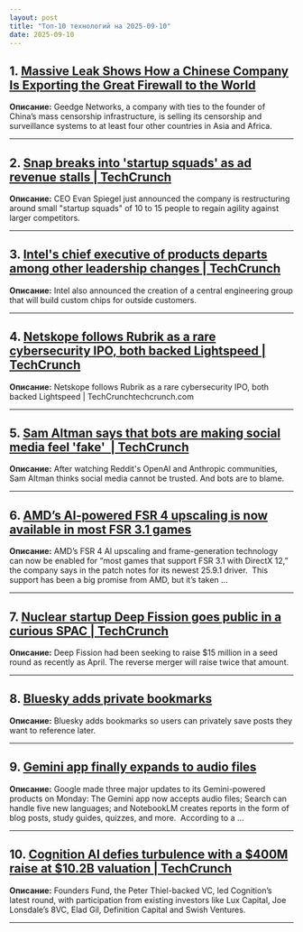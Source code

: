 ```yaml
---
layout: post
title: "Топ-10 технологий на 2025-09-10"
date: 2025-09-10
---
```


## 1. [Massive Leak Shows How a Chinese Company Is Exporting the Great Firewall to the World](https://www.wired.com/story/geedge-networks-mass-censorship-leak/)

**Описание:** Geedge Networks, a company with ties to the founder of China’s mass censorship infrastructure, is selling its censorship and surveillance systems to at least four other countries in Asia and Africa.

---

## 2. [Snap breaks into 'startup squads' as ad revenue stalls | TechCrunch](https://techcrunch.com/2025/09/08/snap-breaks-into-startup-squads-as-ad-revenue-stalls/)

**Описание:** CEO Evan Spiegel just announced the company is restructuring around small "startup squads" of 10 to 15 people to regain agility against larger competitors.

---

## 3. [Intel's chief executive of products departs among other leadership changes | TechCrunch](https://techcrunch.com/2025/09/08/intels-chief-executive-of-products-departs-among-other-leadership-changes/)

**Описание:** Intel also announced the creation of a central engineering group that will build custom chips for outside customers.

---

## 4. [Netskope follows Rubrik as a rare cybersecurity IPO, both backed Lightspeed | TechCrunch](https://techcrunch.com/2025/09/08/netskope-follows-rubrik-as-a-rare-cybersecurity-ipo-both-backed-lightspeed/)

**Описание:** Netskope follows Rubrik as a rare cybersecurity IPO, both backed Lightspeed | TechCrunchtechcrunch.com

---

## 5. [Sam Altman says that bots are making social media feel 'fake'  | TechCrunch](https://techcrunch.com/2025/09/08/sam-altman-says-that-bots-are-making-social-media-feel-fake/)

**Описание:** After watching Reddit's OpenAI and Anthropic communities, Sam Altman thinks social media cannot be trusted. And bots are to blame.

---

## 6. [AMD’s AI-powered FSR 4 upscaling is now available in most FSR 3.1 games](https://www.theverge.com/news/774142/amd-fsr-4-3-1-games-support-upscaling)

**Описание:** AMD’s FSR 4 AI upscaling and frame-generation technology can now be enabled for “most games that support FSR 3.1 with DirectX 12,” the company says in the patch notes for its newest 25.9.1 driver.  This support has been a big promise from AMD, but it’s taken …

---

## 7. [Nuclear startup Deep Fission goes public in a curious SPAC | TechCrunch](https://techcrunch.com/2025/09/08/nuclear-startup-deep-fission-goes-public-in-a-curious-spac/)

**Описание:** Deep Fission had been seeking to raise $15 million in a seed round as recently as April. The reverse merger will raise twice that amount.

---

## 8. [Bluesky adds private bookmarks](https://techcrunch.com/2025/09/08/bluesky-adds-private-bookmarks/)

**Описание:** Bluesky adds bookmarks so users can privately save posts they want to reference later.

---

## 9. [Gemini app finally expands to audio files](https://www.theverge.com/ai-artificial-intelligence/774008/gemini-audio-new-languages-notebooklm-reports)

**Описание:** Google made three major updates to its Gemini-powered products on Monday: The Gemini app now accepts audio files; Search can handle five new languages; and NotebookLM creates reports in the form of blog posts, study guides, quizzes, and more.  According to a …

---

## 10. [Cognition AI defies turbulence with a $400M raise at $10.2B valuation | TechCrunch](https://techcrunch.com/2025/09/08/cognition-ai-defies-turbulence-with-a-400m-raise-at-10-2b-valuation/)

**Описание:** Founders Fund, the Peter Thiel-backed VC, led Cognition’s latest round, with participation from existing investors like Lux Capital, Joe Lonsdale’s 8VC, Elad Gil, Definition Capital and Swish Ventures.

---

